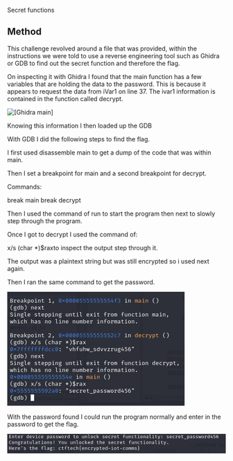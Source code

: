 Secret functions

## Method

This challenge revolved around a file that was provided, within the instructions we were told to use a reverse engineering tool such as Ghidra or GDB to find out the secret function and therefore the flag.

On inspecting it with Ghidra I found that the main function has a few variables that are holding the data to the password. This is because it appears to request the data from iVar1 on line 37. The ivar1 information is contained in the function called decrypt.

![[Ghidra main]](Ghidr%20main.png)

Knowing this information I then loaded up the GDB

With GDB I did the following steps to find the flag.

I first used disassemble main to get a dump of the code that was within main.

Then I set a breakpoint for main and a second breakpoint for decrypt.

Commands:

break main
break decrypt

Then I used the command of run to start the program then next to slowly step through the program.

Once I got to decrypt I used the command of:

x/s (char *)$raxto inspect the output step through it.

The output was a plaintext string but was still encrypted so i used next again.

Then I ran the same command to get the password.

![[Password]](Password.png)

With the password found I could run the program normally and enter in the password to get the flag.

![[flag]](flag.png)
